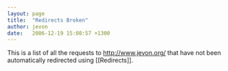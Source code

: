 ```yaml
---
layout: page
title:  "Redirects Broken"
author: jevon
date:   2006-12-19 15:08:57 +1300
---
```


This is a list of all the requests to http://www.jevon.org/ that have not been automatically redirected using [[Redirects]].
